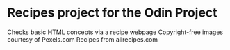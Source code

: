 # Recipes project for the Odin Project
Checks basic HTML concepts via a recipe webpage
Copyright-free images courtesy of Pexels.com
Recipes from allrecipes.com
